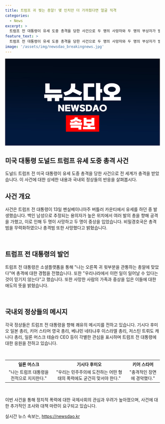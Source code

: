 ```yaml
---
title: 트럼프 귀 찢는 총알! 몇 인치만 더 가까웠다면 얼굴 직격
categories:
  - News
excerpt: >
  트럼프 전 대통령이 유세 도중 총격을 당한 사건으로 두 명의 사망자와 두 명의 부상자가 발생했다. 해당 사건을 통해 여러 나라 정상들은 트럼프의 안전과 쾌유를 기원하는 메시지를 전했다. 이에 일론 머스크 테슬라 CEO는 트럼프에 대한 변함없는 지지를 표명했으며, 트럼프는 경호원에 둘러싸인 상태에서도 지지자들을 향해 주먹을 불끈 쥐는 영상을 공개했다. 사건 당시 비밀경호국은 신속하게 대응해 용의자를 무력화하고, 현지 수사기관은 사건을 조사 중이다.
feature_text: >
  트럼프 전 대통령이 유세 도중 총격을 당한 사건으로 두 명의 사망자와 두 명의 부상자가 발생했다. 해당 사건을 통해 여러 나라 정상들은 트럼프의 안전과 쾌유를 기원하는 메시지를 전했다. 이에 일론 머스크 테슬라 CEO는 트럼프에 대한 변함없는 지지를 표명했으며, 트럼프는 경호원에 둘러싸인 상태에서도 지지자들을 향해 주먹을 불끈 쥐는 영상을 공개했다. 사건 당시 비밀경호국은 신속하게 대응해 용의자를 무력화하고, 현지 수사기관은 사건을 조사 중이다.
image: '/assets/img/newsdao_breakingnews.jpg'
---
```


<p><img src="/assets/img/newsdao_breakingnews.jpg" alt="flaretime 속보" /></p>

<h2>미국 대통령 도널드 트럼프 유세 도중 총격 사건</h2>

<p>도널드 트럼프 전 미국 대통령이 유세 도중 총격을 당한 사건으로 전 세계가 충격을 받았습니다. 이 사건에 대한 상세한 내용과 국내외 정상들의 반응을 살펴봅시다.</p>

<h2 data-ke-size="size26">사건 개요</h2>

<p>사건은 트럼프 전 대통령이 13일 펜실베이니아주 버틀러 카운티에서 유세를 하던 중 발생했습니다. 백인 남성으로 추정되는 용의자가 높은 위치에서 여러 발의 총을 향해 공격을 가했고, 이로 인해 두 명이 사망하고 두 명이 중상을 입었습니다. 비밀경호국은 총격범을 무력화하였으나 총격범 또한 사망했다고 밝혔습니다.</p>

<p data-ke-size="size16">&nbsp;</p>

<h2 data-ke-size="size26">트럼프 전 대통령의 발언</h2>

<p>트럼프 전 대통령은 소셜플랫폼을 통해 "나는 오른쪽 귀 윗부분을 관통하는 총알에 맞았다"며 총격에 대한 경험을 전했습니다. 또한 "우리나라에서 이런 일이 일어날 수 있다는 것이 믿기지 않는다"고 했습니다. 또한 사망한 사람의 가족과 중상을 입은 이들에 대한 애도의 뜻을 밝혔습니다.</p>

<p data-ke-size="size16">&nbsp;</p>

<h2 data-ke-size="size26">국내외 정상들의 메시지</h2>

<p>각국 정상들은 트럼프 전 대통령을 향해 쾌유의 메시지를 전하고 있습니다. 기시다 후미오 일본 총리, 키어 스타머 영국 총리, 베냐민 네타냐후 이스라엘 총리, 저스틴 트뤼도 캐나다 총리, 일론 머스크 테슬라 CEO 등이 각별한 관심을 표시하며 트럼프 전 대통령에 대한 응원을 전하고 있습니다.</p>

<p data-ke-size="size16">&nbsp;</p>

<table>
  <tr>
    <th style="text-align: center;">일론 머스크</th>
    <th style="text-align: center;">기시다 후미오</th>
    <th style="text-align: center;">키어 스타머</th>
  </tr>
  <tr>
    <td style="text-align: center;">"나는 트럼프 대통령을 전적으로 지지한다."</td>
    <td style="text-align: center;">"우리는 민주주의에 도전하는 어떤 형태의 폭력에도 굳건히 맞서야 한다."</td>
    <td style="text-align: center;">"충격적인 장면에 경악했다."</td>
  </tr>
</table>

<p data-ke-size="size16">&nbsp;</p>

<p>이번 사건을 통해 정치적 폭력에 대한 국제사회의 관심과 우려가 높아졌으며, 사건에 대한 추가적인 조사와 대책 마련이 요구되고 있습니다.</p>
실시간 뉴스 속보는, <a href="https://newsdao.kr" rel="dofollow">https://newsdao.kr</a>


